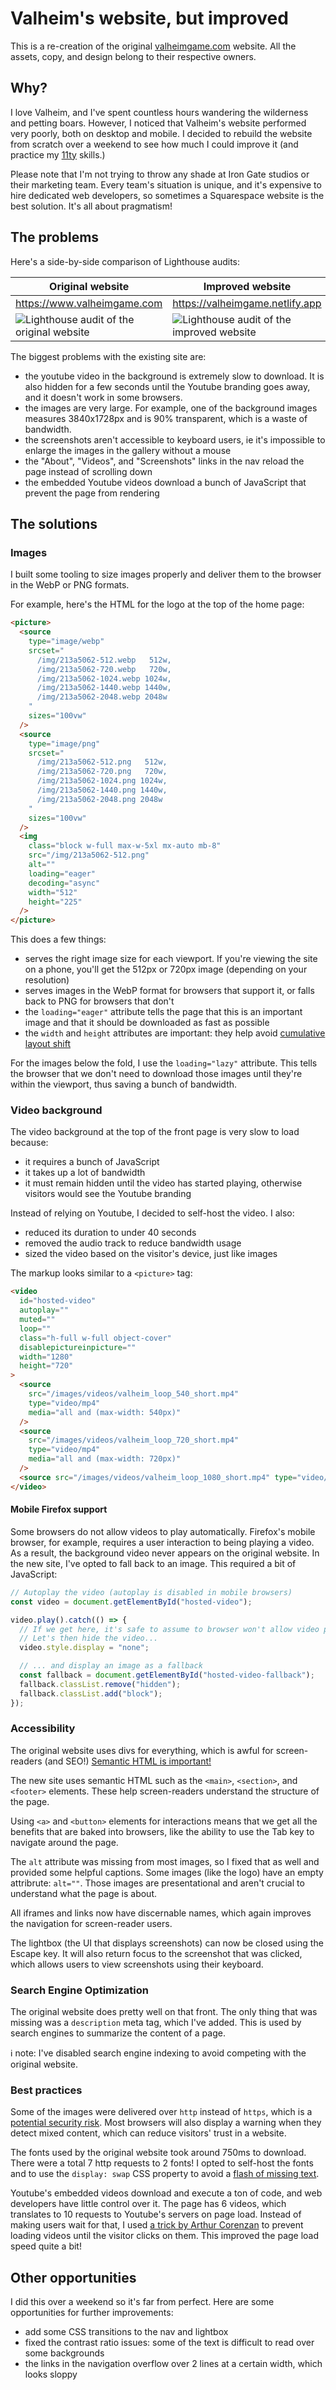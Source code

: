 # Valheim's website, but improved

This is a re-creation of the original [valheimgame.com](https://www.valheimgame.com) website. All the assets, copy, and design belong to their respective owners.

## Why?

I love Valheim, and I've spent countless hours wandering the wilderness and petting boars. However, I noticed that Valheim's website performed very poorly, both on desktop and mobile. I decided to rebuild the website from scratch over a weekend to see how much I could improve it (and practice my [11ty](https://www.11ty.dev/) skills.)

Please note that I'm not trying to throw any shade at Iron Gate studios or their marketing team. Every team's situation is unique, and it's expensive to hire dedicated web developers, so sometimes a Squarespace website is the best solution. It's all about pragmatism!

## The problems

Here's a side-by-side comparison of Lighthouse audits:

| Original website                                                              | Improved website                                                         |
| ----------------------------------------------------------------------------- | ------------------------------------------------------------------------ |
| https://www.valheimgame.com                                                   | https://valheimgame.netlify.app                                          |
| ![Lighthouse audit of the original website](/docs/valheim_audit_original.png) | ![Lighthouse audit of the improved website](/docs/valheim_audit_new.png) |

The biggest problems with the existing site are:

- the youtube video in the background is extremely slow to download. It is also hidden for a few seconds until the Youtube branding goes away, and it doesn't work in some browsers.
- the images are very large. For example, one of the background images measures 3840x1728px and is 90% transparent, which is a waste of bandwidth.
- the screenshots aren't accessible to keyboard users, ie it's impossible to enlarge the images in the gallery without a mouse
- the "About", "Videos", and "Screenshots" links in the nav reload the page instead of scrolling down
- the embedded Youtube videos download a bunch of JavaScript that prevent the page from rendering

## The solutions

### Images

I built some tooling to size images properly and deliver them to the browser in the WebP or PNG formats.

For example, here's the HTML for the logo at the top of the home page:

```html
<picture>
  <source
    type="image/webp"
    srcset="
      /img/213a5062-512.webp   512w,
      /img/213a5062-720.webp   720w,
      /img/213a5062-1024.webp 1024w,
      /img/213a5062-1440.webp 1440w,
      /img/213a5062-2048.webp 2048w
    "
    sizes="100vw"
  />
  <source
    type="image/png"
    srcset="
      /img/213a5062-512.png   512w,
      /img/213a5062-720.png   720w,
      /img/213a5062-1024.png 1024w,
      /img/213a5062-1440.png 1440w,
      /img/213a5062-2048.png 2048w
    "
    sizes="100vw"
  />
  <img
    class="block w-full max-w-5xl mx-auto mb-8"
    src="/img/213a5062-512.png"
    alt=""
    loading="eager"
    decoding="async"
    width="512"
    height="225"
  />
</picture>
```

This does a few things:

- serves the right image size for each viewport. If you're viewing the site on a phone, you'll get the 512px or 720px image (depending on your resolution)
- serves images in the WebP format for browsers that support it, or falls back to PNG for browsers that don't
- the `loading="eager"` attribute tells the page that this is an important image and that it should be downloaded as fast as possible
- the `width` and `height` attributes are important: they help avoid [cumulative layout shift](https://web.dev/cls/)

For the images below the fold, I use the `loading="lazy"` attribute. This tells the browser that we don't need to download those images until they're within the viewport, thus saving a bunch of bandwidth.

### Video background

The video background at the top of the front page is very slow to load because:

- it requires a bunch of JavaScript
- it takes up a lot of bandwidth
- it must remain hidden until the video has started playing, otherwise visitors would see the Youtube branding

Instead of relying on Youtube, I decided to self-host the video. I also:

- reduced its duration to under 40 seconds
- removed the audio track to reduce bandwidth usage
- sized the video based on the visitor's device, just like images

The markup looks similar to a `<picture>` tag:

```html
<video
  id="hosted-video"
  autoplay=""
  muted=""
  loop=""
  class="h-full w-full object-cover"
  disablepictureinpicture=""
  width="1280"
  height="720"
>
  <source
    src="/images/videos/valheim_loop_540_short.mp4"
    type="video/mp4"
    media="all and (max-width: 540px)"
  />
  <source
    src="/images/videos/valheim_loop_720_short.mp4"
    type="video/mp4"
    media="all and (max-width: 720px)"
  />
  <source src="/images/videos/valheim_loop_1080_short.mp4" type="video/mp4" />
</video>
```

#### Mobile Firefox support

Some browsers do not allow videos to play automatically. Firefox's mobile browser, for example, requires a user interaction to being playing a video. As a result, the background video never appears on the original website. In the new site, I've opted to fall back to an image. This required a bit of JavaScript:

```js
// Autoplay the video (autoplay is disabled in mobile browsers)
const video = document.getElementById("hosted-video");

video.play().catch(() => {
  // If we get here, it's safe to assume to browser won't allow video playback.
  // Let's then hide the video...
  video.style.display = "none";

  // ... and display an image as a fallback
  const fallback = document.getElementById("hosted-video-fallback");
  fallback.classList.remove("hidden");
  fallback.classList.add("block");
});
```

### Accessibility

The original website uses divs for everything, which is awful for screen-readers (and SEO!) [Semantic HTML is important!](https://developer.mozilla.org/en-US/docs/Learn/Accessibility/HTML)

The new site uses semantic HTML such as the `<main>`, `<section>`, and `<footer>` elements. These help screen-readers understand the structure of the page.

Using `<a>` and `<button>` elements for interactions means that we get all the benefits that are baked into browsers, like the ability to use the Tab key to navigate around the page.

The `alt` attribute was missing from most images, so I fixed that as well and provided some helpful captions. Some images (like the logo) have an empty attribrute: `alt=""`. Those images are presentational and aren't crucial to understand what the page is about.

All iframes and links now have discernable names, which again improves the navigation for screen-reader users.

The lightbox (the UI that displays screenshots) can now be closed using the Escape key. It will also return focus to the screenshot that was clicked, which allows users to view screenshots using their keyboard.

### Search Engine Optimization

The original website does pretty well on that front. The only thing that was missing was a `description` meta tag, which I've added. This is used by search engines to summarize the content of a page.

ℹ️ note: I've disabled search engine indexing to avoid competing with the original website.

### Best practices

Some of the images were delivered over `http` instead of `https`, which is a [potential security risk](https://web.dev/is-on-https/). Most browsers will also display a warning when they detect mixed content, which can reduce visitors' trust in a website.

The fonts used by the original website took around 750ms to download. There were a total 7 http requests to 2 fonts! I opted to self-host the fonts and to use the `display: swap` CSS property to avoid a [flash of missing text](https://css-tricks.com/fout-foit-foft/).

Youtube's embedded videos download and execute a ton of code, and web developers have little control over it. The page has 6 videos, which translates to 10 requests to Youtube's servers on page load. Instead of making users wait for that, I used [a trick by Arthur Corenzan](https://dev.to/haggen/lazy-load-embedded-youtube-videos-520g) to prevent loading videos until the visitor clicks on them. This improved the page load speed quite a bit!

## Other opportunities

I did this over a weekend so it's far from perfect. Here are some opportunities for further improvements:

- add some CSS transitions to the nav and lightbox
- fixed the contrast ratio issues: some of the text is difficult to read over some backgrounds
- the links in the navigation overflow over 2 lines at a certain width, which looks sloppy

